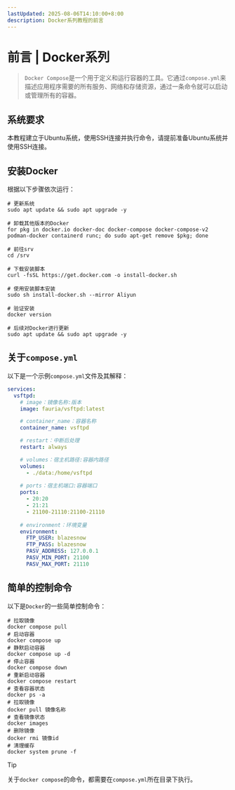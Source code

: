```yaml
---
lastUpdated: 2025-08-06T14:10:00+8:00
description: Docker系列教程的前言
---
```


# 前言 | Docker系列

> `Docker Compose`是一个用于定义和运行容器的工具。它通过`compose.yml`来描述应用程序需要的所有服务、网络和存储资源，通过一条命令就可以启动或管理所有的容器。

## 系统要求

本教程建立于Ubuntu系统，使用SSH连接并执行命令，请提前准备Ubuntu系统并使用SSH连接。

## 安装Docker

根据以下步骤依次运行：

```shell
# 更新系统
sudo apt update && sudo apt upgrade -y

# 卸载其他版本的Docker
for pkg in docker.io docker-doc docker-compose docker-compose-v2 podman-docker containerd runc; do sudo apt-get remove $pkg; done

# 前往srv
cd /srv

# 下载安装脚本
curl -fsSL https://get.docker.com -o install-docker.sh

# 使用安装脚本安装
sudo sh install-docker.sh --mirror Aliyun

# 验证安装
docker version

# 后续对Docker进行更新
sudo apt update && sudo apt upgrade -y
```

## 关于`compose.yml`

以下是一个示例`compose.yml`文件及其解释：

```yml
services:
  vsftpd:
    # image：镜像名称:版本
    image: fauria/vsftpd:latest

    # container_name：容器名称
    container_name: vsftpd

    # restart：中断后处理
    restart: always

    # volumes：宿主机路径:容器内路径
    volumes:
      - ./data:/home/vsftpd
    
    # ports：宿主机端口:容器端口
    ports:
      - 20:20
      - 21:21
      - 21100-21110:21100-21110
    
    # environment：环境变量
    environment:
      FTP_USER: blazesnow
      FTP_PASS: blazesnow
      PASV_ADDRESS: 127.0.0.1
      PASV_MIN_PORT: 21100
      PASV_MAX_PORT: 21110
```

## 简单的控制命令

以下是`Docker`的一些简单控制命令：

```shell
# 拉取镜像
docker compose pull
# 启动容器
docker compose up
# 静默启动容器
docker compose up -d
# 停止容器
docker compose down
# 重新启动容器
docker compose restart
# 查看容器状态
docker ps -a
# 拉取镜像
docker pull 镜像名称
# 查看镜像状态
docker images
# 删除镜像
docker rmi 镜像id
# 清理缓存
docker system prune -f
```

> [!TIP]
> 关于`docker compose`的命令，都需要在`compose.yml`所在目录下执行。
